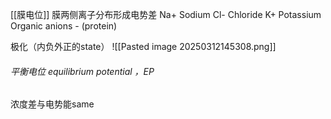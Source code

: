 [[膜电位]]
	膜两侧离子分布形成电势差
	Na+ Sodium
	Cl- Chloride
	K+ Potassium
	Organic anions - (protein)


极化（内负外正的state）
													![[Pasted image 20250312145308.png]]
###### 平衡电位  equilibrium potential ，EP
浓度差与电势能same

